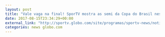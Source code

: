 ```yaml
---
layout: post
title: "Vale vaga na final! SporTV mostra as semi da Copa do Brasil nesta quarta"
date: 2017-08-15T23:34:29+00:00
external_link: "http://sportv.globo.com/site/programas/sportv-news/noticia/2017/08/vale-vaga-na-final-sportv-mostra-semi-da-copa-do-brasil-nesta-quarta.html"
categories: news globo.com
---
```

